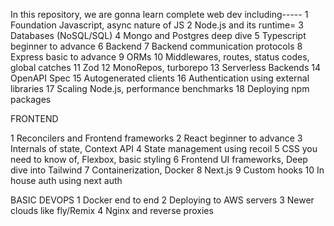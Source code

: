 In this repository, we are gonna learn complete web dev including-----
 1 Foundation Javascript, async nature of JS
 2 Node.js and its runtime=
 3 Databases (NoSQL/SQL)
 4 Mongo and Postgres deep dive
 5 Typescript beginner to advance
 6 Backend
 7 Backend communication protocols
 8 Express basic to advance
 9 ORMs
 10 Middlewares, routes, status codes, global catches
 11 Zod
 12 MonoRepos, turborepo
 13 Serverless Backends
 14 OpenAPI Spec
 15 Autogenerated clients
 16 Authentication using external libraries
 17 Scaling Node.js, performance benchmarks
 18 Deploying npm packages

 FRONTEND

 1 Reconcilers and Frontend frameworks
 2 React beginner to advance
 3 Internals of state, Context API
 4 State management using recoil
 5 CSS you need to know of, Flexbox, basic styling
 6 Frontend UI frameworks, Deep dive into Tailwind
 7 Containerization, Docker
 8 Next.js
 9 Custom hooks
 10 In house auth using next auth

 BASIC DEVOPS
 1 Docker end to end
 2 Deploying to AWS servers
 3 Newer clouds like fly/Remix
 4 Nginx and reverse proxies
 
